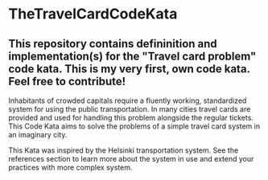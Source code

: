 # TheTravelCardCodeKata
This repository contains defininition and implementation(s) for the "Travel card problem" code kata. This is my very first, own code kata. Feel free to contribute!
----------------
Inhabitants of crowded capitals require a fluently working, standardized system for using the public transportation. In many cities travel cards are provided and used for handling this problem alongside the regular tickets. This Code Kata aims to solve the problems of a simple travel card system in an imaginary city. 

This Kata was inspired by the Helsinki transportation system. See the references section to learn more about the system in use and extend your practices with more complex system. 
